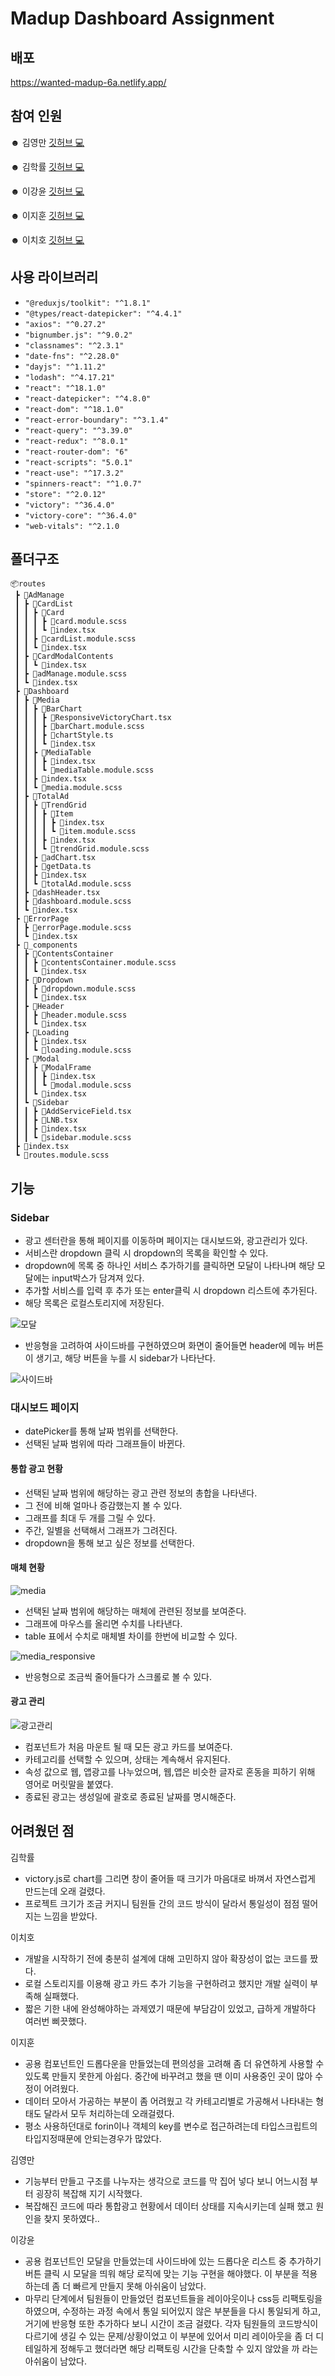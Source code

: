 # Madup Dashboard Assignment
## 배포
https://wanted-madup-6a.netlify.app/

## 참여 인원
☻ 김영만 [깃허브 💻 ](https://github.com/sksn12) <br/>

☻ 김학률 [깃허브 💻 ](https://github.com/markyul) <br/>

☻ 이강윤 [깃허브 💻 ](https://github.com/rkddbs1031) <br/>

☻ 이지훈 [깃허브 💻 ](https://github.com/jihun1233) <br/>

☻ 이치호 [깃허브 💻 ](https://github.com/usernamechiho) 

## 사용 라이브러리
- `"@reduxjs/toolkit": "^1.8.1"`
- `"@types/react-datepicker": "^4.4.1"`
- `"axios": "^0.27.2"`
- `"bignumber.js": "^9.0.2"`
- `"classnames": "^2.3.1"`
- `"date-fns": "^2.28.0"`
- `"dayjs": "^1.11.2"`
- `"lodash": "^4.17.21"`
- `"react": "^18.1.0"`
- `"react-datepicker": "^4.8.0"`
- `"react-dom": "^18.1.0"`
- `"react-error-boundary": "^3.1.4"`
- `"react-query": "^3.39.0"`
- `"react-redux": "^8.0.1"`
- `"react-router-dom": "6"`
- `"react-scripts": "5.0.1"`
- `"react-use": "^17.3.2"`
- `"spinners-react": "^1.0.7"`
- `"store": "^2.0.12"`
- `"victory": "^36.4.0"`
- `"victory-core": "^36.4.0"`
- `"web-vitals": "^2.1.0`

## 폴더구조
```
📦routes
 ┣ 📂AdManage
 ┃ ┣ 📂CardList
 ┃ ┃ ┣ 📂Card
 ┃ ┃ ┃ ┣ 📜card.module.scss
 ┃ ┃ ┃ ┗ 📜index.tsx
 ┃ ┃ ┣ 📜cardList.module.scss
 ┃ ┃ ┗ 📜index.tsx
 ┃ ┣ 📂CardModalContents
 ┃ ┃ ┗ 📜index.tsx
 ┃ ┣ 📜adManage.module.scss
 ┃ ┗ 📜index.tsx
 ┣ 📂Dashboard
 ┃ ┣ 📂Media
 ┃ ┃ ┣ 📂BarChart
 ┃ ┃ ┃ ┣ 📜ResponsiveVictoryChart.tsx
 ┃ ┃ ┃ ┣ 📜barChart.module.scss
 ┃ ┃ ┃ ┣ 📜chartStyle.ts
 ┃ ┃ ┃ ┗ 📜index.tsx
 ┃ ┃ ┣ 📂MediaTable
 ┃ ┃ ┃ ┣ 📜index.tsx
 ┃ ┃ ┃ ┗ 📜mediaTable.module.scss
 ┃ ┃ ┣ 📜index.tsx
 ┃ ┃ ┗ 📜media.module.scss
 ┃ ┣ 📂TotalAd
 ┃ ┃ ┣ 📂TrendGrid
 ┃ ┃ ┃ ┣ 📂Item
 ┃ ┃ ┃ ┃ ┣ 📜index.tsx
 ┃ ┃ ┃ ┃ ┗ 📜item.module.scss
 ┃ ┃ ┃ ┣ 📜index.tsx
 ┃ ┃ ┃ ┗ 📜trendGrid.module.scss
 ┃ ┃ ┣ 📜adChart.tsx
 ┃ ┃ ┣ 📜getData.ts
 ┃ ┃ ┣ 📜index.tsx
 ┃ ┃ ┗ 📜totalAd.module.scss
 ┃ ┣ 📜dashHeader.tsx
 ┃ ┣ 📜dashboard.module.scss
 ┃ ┗ 📜index.tsx
 ┣ 📂ErrorPage
 ┃ ┣ 📜errorPage.module.scss
 ┃ ┗ 📜index.tsx
 ┣ 📂_components
 ┃ ┣ 📂ContentsContainer
 ┃ ┃ ┣ 📜contentsContainer.module.scss
 ┃ ┃ ┗ 📜index.tsx
 ┃ ┣ 📂Dropdown
 ┃ ┃ ┣ 📜dropdown.module.scss
 ┃ ┃ ┗ 📜index.tsx
 ┃ ┣ 📂Header
 ┃ ┃ ┣ 📜header.module.scss
 ┃ ┃ ┗ 📜index.tsx
 ┃ ┣ 📂Loading
 ┃ ┃ ┣ 📜index.tsx
 ┃ ┃ ┗ 📜loading.module.scss
 ┃ ┣ 📂Modal
 ┃ ┃ ┣ 📂ModalFrame
 ┃ ┃ ┃ ┣ 📜index.tsx
 ┃ ┃ ┃ ┗ 📜modal.module.scss
 ┃ ┃ ┗ 📜index.tsx
 ┃ ┗ 📂Sidebar
 ┃ ┃ ┣ 📜AddServiceField.tsx
 ┃ ┃ ┣ 📜LNB.tsx
 ┃ ┃ ┣ 📜index.tsx
 ┃ ┃ ┗ 📜sidebar.module.scss
 ┣ 📜index.tsx
 ┗ 📜routes.module.scss
```

## 기능
### Sidebar
- 광고 센터란을 통해 페이지를 이동하며 페이지는 대시보드와, 광고관리가 있다.
- 서비스란 dropdown 클릭 시 dropdown의 목록을 확인할 수 있다.
- dropdown에 목록 중 하나인 서비스 추가하기를 클릭하면 모달이 나타나며 해당 모달에는 input박스가 담겨져 있다.
- 추가할 서비스를 입력 후 추가 또는 enter클릭 시 dropdown 리스트에 추가된다.
- 해당 목록은 로컬스토리지에 저장된다.

![모달](https://user-images.githubusercontent.com/65527334/170379448-c2e52d41-3da3-48d3-8f8b-58f680698f47.gif)

- 반응형을 고려하여 사이드바를 구현하였으며 화면이 줄어들면 header에 메뉴 버튼이 생기고, 해당 버튼을 누를 시 sidebar가 나타난다.

![사이드바](https://user-images.githubusercontent.com/65527334/170376704-58629c5a-cd21-4193-8bfa-0f8789aca389.gif)

### 대시보드 페이지
- datePicker를 통해 날짜 범위를 선택한다.
- 선택된 날짜 범위에 따라 그래프들이 바뀐다.

#### 통합 광고 현황
- 선택된 날짜 범위에 해당하는 광고 관련 정보의 총합을 나타낸다.
- 그 전에 비해 얼마나 증감했는지 볼 수 있다.
- 그래프를 최대 두 개를 그릴 수 있다.
- 주간, 일별을 선택해서 그래프가 그려진다.
- dropdown을 통해 보고 싶은 정보를 선택한다.

#### 매체 현황
![media](https://user-images.githubusercontent.com/52916848/170358772-eab322e6-b60c-47de-9edd-df069699acd5.gif)
- 선택된 날짜 범위에 해당하는 매체에 관련된 정보를 보여준다.
- 그래프에 마우스를 올리면 수치를 나타낸다.
- table 표에서 수치로 매체별 차이를 한번에 비교할 수 있다.

![media_responsive](https://user-images.githubusercontent.com/52916848/170389531-6b36292a-db42-4b61-a476-1eb79317b35c.gif)
- 반응형으로 조금씩 줄어들다가 스크롤로 볼 수 있다.

#### 광고 관리
![광고관리](https://user-images.githubusercontent.com/87627359/170386133-4fc7bf3e-e2c7-4a01-9005-6bd2f2a1c340.gif)
- 컴포넌트가 처음 마운트 될 때 모든 광고 카드를 보여준다.
- 카테고리를 선택할 수 있으며, 상태는 계속해서 유지된다.
- 속성 값으로 웹, 앱광고를 나누었으며, 웹,앱은 비슷한 글자로 혼동을 피하기 위해 영어로 머릿말을 붙였다.
- 종료된 광고는 생성일에 괄호로 종료된 날짜를 명시해준다.


## 어려웠던 점

김학률
- victory.js로 chart를 그리면 창이 줄어들 때 크기가 마음대로 바껴서 자연스럽게 만드는데 오래 걸렸다.
- 프로젝트 크기가 조금 커지니 팀원들 간의 코드 방식이 달라서 통일성이 점점 떨어지는 느낌을 받았다.

이치호
- 개발을 시작하기 전에 충분히 설계에 대해 고민하지 않아 확장성이 없는 코드를 짰다.
- 로컬 스토리지를 이용해 광고 카드 추가 기능을 구현하려고 했지만 개발 실력이 부족해 실패했다.
- 짧은 기한 내에 완성해야하는 과제였기 때문에 부담감이 있었고, 급하게 개발하다 여러번 삐끗했다.

이지훈
- 공용 컴포넌트인 드롭다운을 만들었는데 편의성을 고려해 좀 더 유연하게 사용할 수 있도록 만들지 못한게 아쉽다. 중간에 바꾸려고 했을 땐 이미 사용중인 곳이 많아 수정이 어려웠다.
- 데이터 모아서 가공하는 부분이 좀 어려웠고 각 카테고리별로 가공해서 나타내는 형태도 달라서 모두 처리하는데 오래걸렸다.
- 평소 사용하던대로 forin이나 객체의 key를 변수로 접근하려는데 타입스크립트의 타입지정때문에 안되는경우가 많았다.

김영만
- 기능부터 만들고 구조를 나누자는 생각으로 코드를 막 집어 넣다 보니 어느시점 부터 굉장히 복잡해 지기 시작했다.
- 복잡해진 코드에 따라 통합광고 현황에서 데이터 상태를 지속시키는데 실패 했고 원인을 찾지 못하였다..


이강윤
- 공용 컴포넌트인 모달을 만들었는데 사이드바에 있는 드롭다운 리스트 중 추가하기 버튼 클릭 시 모달을 띄워 해당 로직에 맞는 기능 구현을 해야했다. 이 부분을 적용하는데 좀 더 빠르게 만들지 못해 아쉬움이 남았다.
- 마무리 단계에서 팀원들이 만들었던 컴포넌트들을 레이아웃이나 css등 리팩토링을 하였으며, 수정하는 과정 속에서 통일 되어있지 않은 부분들을 다시 통일되게 하고, 거기에 반응형 또한 추가하다 보니 시간이 조금 걸렸다. 각자 팀원들의 코드방식이 다르기에 생길 수 있는 문제/상황이었고 이 부분에 있어서 미리 레이아웃을 좀 더 디테일하게 정해두고 했더라면 해당 리팩토링 시간을 단축할 수 있지 않았을 까 라는 아쉬움이 남았다.
